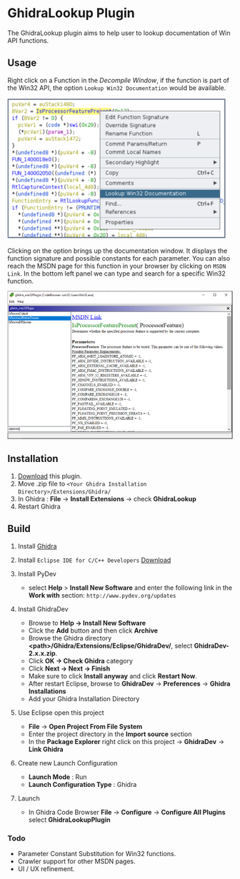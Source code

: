# GhidraLookup Plugin

The GhidraLookup plugin aims to help user to lookup documentation of Win API functions.

## Usage

Right click on a Function in the *Decompile Window*, if the function is part of the Win32 API, the option `Lookup Win32 Documentation` would be available.

![](data/images/usage01.png)

Clicking on the option brings up the documentation window. It displays the function signature and possible constants for each parameter. You can also reach the MSDN page for this function in your browser by clicking on `MSDN Link`. In the bottom left panel we can type and search for a specific Win32 function.

![](data/images/usage02.png)

## Installation

1. [Download](https://github.com/XYFC128/GhidraLookup/releases) this plugin.
2. Move .zip file to `<Your Ghidra Installation Directory>/Extensions/Ghidra/`
3. In Ghidra : **File** -> **Install Extensions** -> check **GhidraLookup**
4. Restart Ghidra

## Build

1. Install [Ghidra](https://ghidra-sre.org/InstallationGuide.html)

2.  Install `Eclipse IDE for C/C++ Developers` [Download](https://www.eclipse.org/downloads/packages/)
    
3.  Install PyDev
    
    - select **Help** \> **Install New Software** and enter the following link in the **Work with** section: `http://www.pydev.org/updates`

4.  Install GhidraDev
    
    - Browse to **Help -> Install New Software**
    - Click the **Add** button and then click **Archive**
    - Browse the Ghidra directory **&lt;path&gt;/Ghidra/Extensions/Eclipse/GhidraDev/**, select **GhidraDev-2.x.x.zip**.
    - Click **OK -> Check Ghidra** category
    - Click **Next -> Next -> Finish**
    - Make sure to click **Install anyway** and click **Restart Now**.
    - After restart Eclipse, browse to **GhidraDev** -> **Preferences** -> **Ghidra Installations**
    - Add your Ghidra Installation Directory

5. Use Eclipse open this project
    - **File** -> **Open Project From File System**
    - Enter the project directory in the **Import source** section
    - In the **Package Explorer** right click on this project -> **GhidraDev** -> **Link Ghidra**

6. Create new Launch Configuration
    - **Launch Mode** : Run
    - **Launch Configuration Type** : Ghidra
7. Launch
    - In Ghidra Code Browser **File** -> **Configure** -> **Configure All Plugins** select **GhidraLookupPlugin**

### Todo

- Parameter Constant Substitution for Win32 functions.
- Crawler support for other MSDN pages.
- UI / UX refinement.
